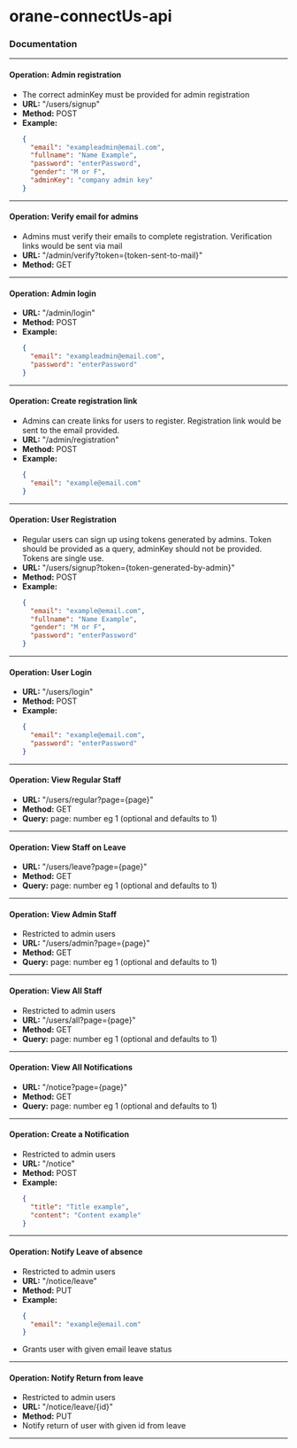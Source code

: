 # orane-connectUs-api

### Documentation

---

#### Operation: Admin registration

- The correct adminKey must be provided for admin registration
- **URL:** "/users/signup"
- **Method:** POST
- **Example:**
  ```json
  {
    "email": "exampleadmin@email.com",
    "fullname": "Name Example",
    "password": "enterPassword",
    "gender": "M or F",
    "adminKey": "company admin key"
  }
  ```

---

#### Operation: Verify email for admins

- Admins must verify their emails to complete registration. Verification links would be sent via mail
- **URL:** "/admin/verify?token={token-sent-to-mail}"
- **Method:** GET

---

#### Operation: Admin login

- **URL:** "/admin/login"
- **Method:** POST
- **Example:**
  ```json
  {
    "email": "exampleadmin@email.com",
    "password": "enterPassword"
  }
  ```

---

#### Operation: Create registration link

- Admins can create links for users to register. Registration link would be sent to the email provided.
- **URL:** "/admin/registration"
- **Method:** POST
- **Example:**
  ```json
  {
    "email": "example@email.com"
  }
  ```

---

#### Operation: User Registration

- Regular users can sign up using tokens generated by admins. Token should be provided as a query, adminKey should not be provided. Tokens are single use.
- **URL:** "/users/signup?token={token-generated-by-admin}"
- **Method:** POST
- **Example:**
  ```json
  {
    "email": "example@email.com",
    "fullname": "Name Example",
    "gender": "M or F",
    "password": "enterPassword"
  }
  ```

---

#### Operation: User Login

- **URL:** "/users/login"
- **Method:** POST
- **Example:**
  ```json
  {
    "email": "example@email.com",
    "password": "enterPassword"
  }
  ```

---

#### Operation: View Regular Staff

- **URL:** "/users/regular?page={page}"
- **Method:** GET
- **Query:** page: number eg 1 (optional and defaults to 1)

---

#### Operation: View Staff on Leave

- **URL:** "/users/leave?page={page}"
- **Method:** GET
- **Query:** page: number eg 1 (optional and defaults to 1)

---

#### Operation: View Admin Staff

- Restricted to admin users
- **URL:** "/users/admin?page={page}"
- **Method:** GET
- **Query:** page: number eg 1 (optional and defaults to 1)

---

#### Operation: View All Staff

- Restricted to admin users
- **URL:** "/users/all?page={page}"
- **Method:** GET
- **Query:** page: number eg 1 (optional and defaults to 1)

---

#### Operation: View All Notifications

- **URL:** "/notice?page={page}"
- **Method:** GET
- **Query:** page: number eg 1 (optional and defaults to 1)

---

#### Operation: Create a Notification

- Restricted to admin users
- **URL:** "/notice"
- **Method:** POST
- **Example:**
  ```json
  {
    "title": "Title example",
    "content": "Content example"
  }
  ```

---

#### Operation: Notify Leave of absence

- Restricted to admin users
- **URL:** "/notice/leave"
- **Method:** PUT
- **Example:**
  ```json
  {
    "email": "example@email.com"
  }
  ```
- Grants user with given email leave status

---

#### Operation: Notify Return from leave

- Restricted to admin users
- **URL:** "/notice/leave/{id}"
- **Method:** PUT
- Notify return of user with given id from leave

---
